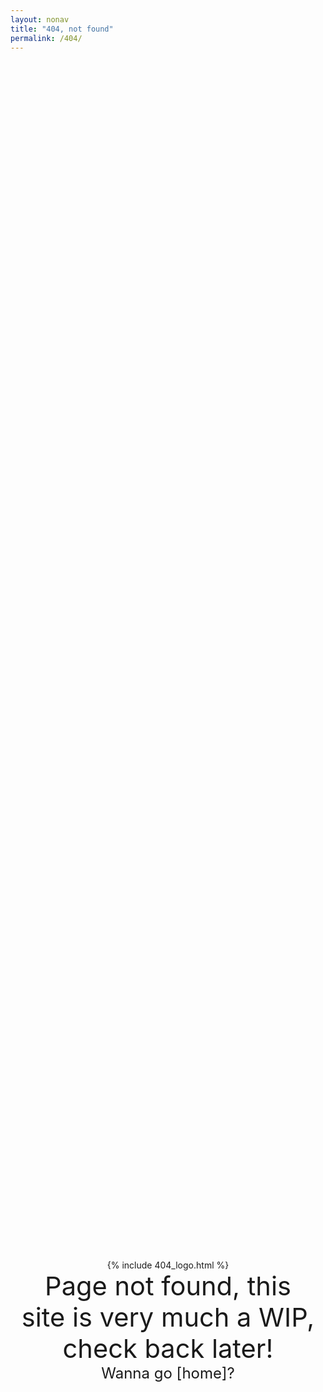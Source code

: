 ```yaml
---
layout: nonav
title: "404, not found"
permalink: /404/
---
```


<style>
.hero-404 {
	display: flex;
	flex-direction: column;
	justify-content: center;
	align-items: center;
	height: 100vh;
	text-align: center;
	padding: 1rem;
}

.notfound-404 {
	font-size: 2.6rem; /* Assuming you meant rem, not 2.6 */
	margin: 0;
	color: var(--subtle-text-color);
	text-align: center;
}

.gohome-404 {
	font-size: 1.5rem; /* Assuming you meant rem, not 1.5 */
	margin: 0;
	color: var(--subtle-text-color);
	text-align: center;
}

.gohome-404 a {
	color: var(--ctp-sapphire);
	text-decoration: none;
}

.gohome-404 a.hoverable-link {
	display: inline-block;
	transition: all 0.2s ease-in-out;
}

.gohome-404 a.hoverable-link:hover {
	transform: scale(1.1);
}

.gohome-404 a.hoverable-link:hover .link-text {
	text-decoration: underline;
}

.gohome-404 a .bracket-open,
.gohome-404 a .bracket-close {
	text-decoration: none;
}

.ascii-logo-404 {
	line-height: 1.1;
	margin: 0;
	text-align: center;
	white-space: pre;
	overflow-x: auto;
	background-color: transparent;
	font-size: 1.95rem;
	background-image: linear-gradient( to right, var(--ctp-red), var(--ctp-maroon), var(--ctp-peach) );
	background-size: 100%;
	width: fit-content;
	-webkit-background-clip: text;
	background-clip: text;
	color: transparent;
	margin-left: auto;
	margin-right: auto;
}
</style>

<div class="hero-404">
    {% include 404_logo.html %}
    <p class="notfound-404">Page not found, this site is very much a WIP, check back later!</p>
    <p class="gohome-404">Wanna go <a href="/" class="hoverable-link"><span class="bracket-open">[</span><span class="link-text">home</span><span class="bracket-close">]</span></a>?</p>
</div>

<script>
	document.addEventListener("DOMContentLoaded", () => {
		const home = document.querySelector(".gohome-404 a");

		if (home) {
			const open = home.querySelector(".bracket-open");
			const close = home.querySelector(".bracket-close");

			if (open && close) {
				const open_original = open.textContent;
				const close_original = close.textContent;

				home.addEventListener("mouseover", () => {
					open.textContent = "(";
					close.textContent = ")";
				});

				home.addEventListener("mouseout", () => {
					open.textContent = open_original;
					close.textContent = close_original;
				});
			}
		}
	});
</script>
